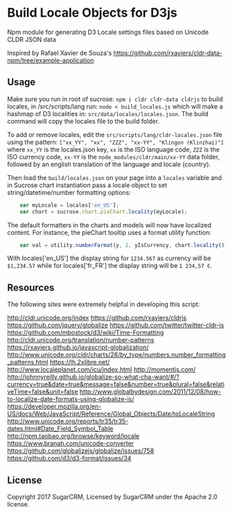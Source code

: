 # Build Locale Objects for D3js
Npm module for generating D3 Locale settings files based on Unicode CLDR JSON data

Inspired by Rafael Xavier de Souza's
https://github.com/rxaviers/cldr-data-npm/tree/example-application

## Usage
Make sure you run in root of sucrose:
    `npm i cldr cldr-data cldrjs`
to build locales, in /src/scripts/lang run:
    `node < build_locales.js`
which will make a hashmap of D3 localities in:
    `src/data/locales/locales.json`.
The build command will copy the locales file to the build folder.

To add or remove locales, edit the `src/scripts/lang/cldr-locales.json` file using the pattern:
    `["xx_YY", "xx", "ZZZ", "xx-YY", "Klingon (Klinzhai)"]`
where `xx_YY` is the locales.json key, `xx` is the ISO language code, `ZZZ` is the ISO currency code,
`xx-YY` is the `node_modules/cldr/main/xx-YY` data folder, followed by an english translation of
the language and locale (country).

Then load the `build/locales.json` on your page into a `locales` variable and in Sucrose chart instantiation pass a locale object to set string/datetime/number formatting options:
```javascript
    var myLocale = locales['en_US'];
    var chart = sucrose.chart.pieChart.locality(myLocale);
```
The default formatters in the charts and models will now have localized content.
For instance, the pieChart tooltip uses a format utility function:
```javascript
    var val = utility.numberFormat(y, 2, yIsCurrency, chart.locality());
```
With locales['en_US'] the display string for `1234.567` as currency will be `$1,234.57`
while for locales['fr_FR'] the display string will be `1 234,57 €`.

## Resources
The following sites were extremely helpful in developing this script:

http://cldr.unicode.org/index
https://github.com/rxaviers/cldrjs
https://github.com/jquery/globalize
https://github.com/twitter/twitter-cldr-js
https://github.com/mbostock/d3/wiki/Time-Formatting
http://cldr.unicode.org/translation/number-patterns
https://rxaviers.github.io/javascript-globalization/
http://www.unicode.org/cldr/charts/28/by_type/numbers.number_formatting_patterns.html
https://lh.2xlibre.net/
http://www.localeplanet.com/icu/index.html
http://momentjs.com/
http://johnnyreilly.github.io/globalize-so-what-cha-want/#/?currency=true&date=true&message=false&number=true&plural=false&relativeTime=false&unit=false
http://www.globalbydesign.com/2011/12/08/how-to-localize-date-formats-using-globalize-js/
https://developer.mozilla.org/en-US/docs/Web/JavaScript/Reference/Global_Objects/Date/toLocaleString
http://www.unicode.org/reports/tr35/tr35-dates.html#Date_Field_Symbol_Table
http://npm.taobao.org/browse/keyword/locale
https://www.branah.com/unicode-converter
https://github.com/globalizejs/globalize/issues/758
https://github.com/d3/d3-format/issues/34

## License
Copyright 2017 SugarCRM, Licensed by SugarCRM under the Apache 2.0 license.
